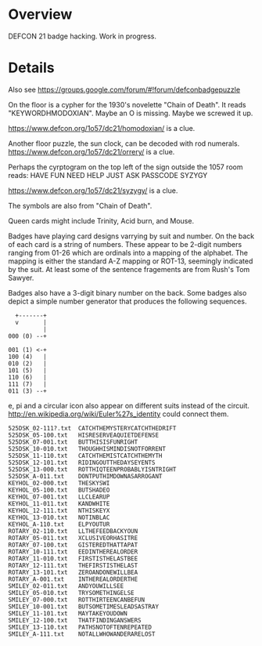 Overview
========

DEFCON 21 badge hacking.  Work in progress.

Details
=======
Also see
https://groups.google.com/forum/#!forum/defconbadgepuzzle

On the floor is a cypher for the 1930's novelette "Chain of Death".
It reads "KEYWORDHMODOXIAN".  Maybe an O is missing. Maybe we screwed it up.

https://www.defcon.org/1o57/dc21/homodoxian/ is a clue.

Another floor puzzle, the sun clock, can be decoded with rod numerals.
https://www.defcon.org/1o57/dc21/orrery/ is a clue.

Perhaps the cyrptogram on the top left of the sign outside the 1057 room reads:
    HAVE FUN
    NEED HELP
    JUST ASK
    PASSCODE
    SYZYGY

https://www.defcon.org/1o57/dc21/syzygy/ is a clue.

The symbols are also from "Chain of Death".

Queen cards might include Trinity, Acid burn, and Mouse.

Badges have playing card designs varrying by suit and number.  On the
back of each card is a string of numbers.  These appear to be 2-digit
numbers ranging from 01-26 which are ordinals into a mapping of
the alphabet.  The mapping is either the standard A-Z mapping or ROT-13,
seemingly indicated by the suit.  At least some of the sentence
fragements are from Rush's Tom Sawyer.

Badges also have a 3-digit binary number on the back.  Some badges also
depict a simple number generator that produces the following sequences.

      +-------+
      v       |
              |
    000 (0) --+

    001 (1) <-+
    100 (4)   |
    010 (2)   |
    101 (5)   |
    110 (6)   |
    111 (7)   |
    011 (3) --+

e, pi and a circular icon also appear on different suits instead of the circuit.
http://en.wikipedia.org/wiki/Euler%27s_identity could connect them.

    525DSK_02-111?.txt	CATCHTHEMYSTERYCATCHTHEDRIFT
    525DSK_05-100.txt	HISRESERVEAQUIETDEFENSE
    525DSK_07-001.txt	BUTTHISISFUNRIGHT
    525DSK_10-010.txt	THOUGHHISMINDISNOTFORRENT
    525DSK_11-110.txt	CATCHTHEMISTCATCHTHEMYTH
    525DSK_12-101.txt	RIDINGOUTTHEDAYSEYENTS
    525DSK_13-000.txt	ROTTHIQTEENPROBABLYISNTRIGHT
    525DSK_A-011.txt	DONTPUTHIMDOWNASARROGANT
    KEYHOL_02-000.txt	THESKYSWI
    KEYHOL_05-100.txt	BUTSHADEO
    KEYHOL_07-001.txt	LLCLEARUP
    KEYHOL_11-011.txt	KANDWHITE
    KEYHOL_12-111.txt	NTHISKEYX
    KEYHOL_13-010.txt	NOTINBLAC
    KEYHOL_A-110.txt	ELPYOUTUR
    ROTARY_02-110.txt	LLTHEFEEDBACKYOUN
    ROTARY_05-011.txt	XCLUSIVEORHASITRE
    ROTARY_07-100.txt	GISTEREDTHATTAPAT
    ROTARY_10-111.txt	EEDINTHEREALORDER
    ROTARY_11-010.txt	FIRSTISTHELASTBEE
    ROTARY_12-111.txt	THEFIRSTISTHELAST
    ROTARY_13-101.txt	ZEROANDONEWILLBEA
    ROTARY_A-001.txt	INTHEREALORDERTHE
    SMILEY_02-011.txt	ANDYOUWILLSEE
    SMILEY_05-010.txt	TRYSOMETHINGELSE
    SMILEY_07-000.txt	ROTTHIRTEENCANBEFUN
    SMILEY_10-001.txt	BUTSOMETIMESLEADSASTRAY
    SMILEY_11-101.txt	MAYTAKEYOUDOWN
    SMILEY_12-100.txt	THATFINDINGANSWERS
    SMILEY_13-110.txt	PATHSNOTOFTENREPEATED
    SMILEY_A-111.txt	NOTALLWHOWANDERARELOST
